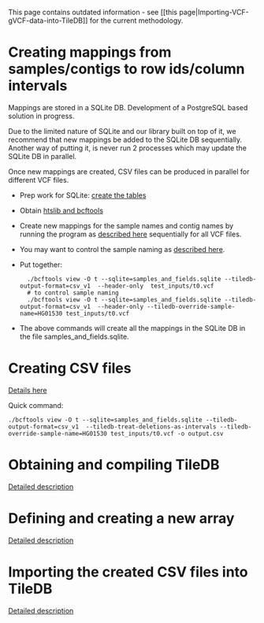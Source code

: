 This page contains outdated information - see [[this page|Importing-VCF-gVCF-data-into-TileDB]] for the current methodology.

# Creating mappings from samples/contigs to row ids/column intervals

Mappings are stored in a SQLite DB. Development of a PostgreSQL based solution in progress.

Due to the limited nature of SQLite and our library built on top of it, we recommend that new mappings be added to the SQLite DB sequentially. Another way of putting it, is never run 2 processes which may update the SQLite DB in parallel.

Once new mappings are created, CSV files can be produced in parallel for different VCF files.

* Prep work for SQLite: [create the tables](https://github.com/kgururaj/bcftools/wiki/Using-bcftools-for-TileDB#prep-work)
* Obtain [htslib and bcftools](https://github.com/kgururaj/bcftools/wiki/Using-bcftools-for-TileDB
)
* Create new mappings for the sample names and contig names by running the program as [described here](https://github.com/kgururaj/bcftools/wiki/Using-bcftools-for-TileDB#consistent-sqlite-samples-numbering-across-nodes) sequentially for all VCF files.
* You may want to control the sample naming as [described here](https://github.com/kgururaj/bcftools/wiki/Using-bcftools-for-TileDB#sample-name).
* Put together:

        ./bcftools view -O t --sqlite=samples_and_fields.sqlite --tiledb-output-format=csv_v1  --header-only  test_inputs/t0.vcf
        # to control sample naming
        ./bcftools view -O t --sqlite=samples_and_fields.sqlite --tiledb-output-format=csv_v1  --header-only --tiledb-override-sample-name=HG01530 test_inputs/t0.vcf

* The above commands will create all the mappings in the SQLite DB in the file samples_and_fields.sqlite.

# Creating CSV files
[Details here](https://github.com/kgururaj/bcftools/wiki/Using-bcftools-for-TileDB#running)

Quick command:

    ./bcftools view -O t --sqlite=samples_and_fields.sqlite --tiledb-output-format=csv_v1  --tiledb-treat-deletions-as-intervals --tiledb-override-sample-name=HG01530 test_inputs/t0.vcf -o output.csv

# Obtaining and compiling TileDB
[Detailed description](https://github.com/Intel-HSS/TileDB/wiki/Producing-GVCFs-from-TileDB
)

# Defining and creating a new array
[Detailed description](https://github.com/Intel-HSS/TileDB/wiki/Using-the-variant-specific-customizations#defining-the-array)

# Importing the created CSV files into TileDB
[Detailed description](https://github.com/Intel-HSS/TileDB/wiki/Using-the-variant-specific-customizations#loading)

